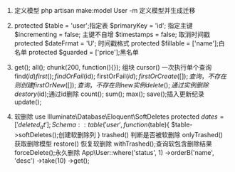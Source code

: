 

1. 定义模型
	php artisan make:model User -m 
	定义模型并生成迁移
2. protected $table = 'user';指定表
   $primaryKey = 'id'; 指定主键
   $incrementing = false; 主键不自增
   $timestamps = false; 取消时间戳
   protected $dateFrmat = 'U'; 时间戳格式
   protected $fillable = ['name'];白名单
   protected $guarded = ['price'];黑名单
3. get();
   all();
   chunk(200, function(){});	组块
   cursor()	一次执行单个查询
   find($id)
   first();
   findOrFail($id);
   firstOrFail($id);
   firstOrCreate([]);查询，不存在则创建
   firstOrNew([]);查询，不存在则new实例
   delete(); 通过实例删除
   destory($id);通过id删除
   count();
   sum();
   max();
   save();插入更新纪录
   update();

4. 软删除
   use Illuminate\Database\Eloquent\SoftDeletes
   protected $dates = ['deleted_at'];
   Schema::table('user', function($table){
	$table->softDeletes();创建软删除列
   }
   trashed()	判断是否被软删除
   onlyTrashed()获取删除模型
   restore()	恢复软删除
   withTrashed();查询软包含删除结果
   forceDelete();永久删除
   App\User::where('status', 1)
	->orderB('name', 'desc')
	->take(10)
	->get();
 

